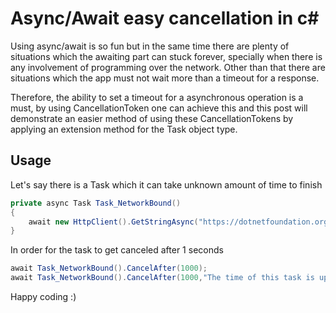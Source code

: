 # Async/Await easy cancellation in c#

Using async/await is so fun but in the same time there are plenty of situations which the awaiting part can stuck forever, specially when there is any involvement of programming over the network. Other than that there are situations which the app must not wait more than a timeout for a response. 

Therefore, the ability to set a timeout for a asynchronous operation is a must, by using CancellationToken one can achieve this and this post will demonstrate an easier method of using these CancellationTokens by applying an extension method for the Task object type.
 
## Usage
Let's say there is a Task which it can take unknown amount of time to finish  

```c#
private async Task Task_NetworkBound()
{
    await new HttpClient().GetStringAsync("https://dotnetfoundation.org");
}
```
In order for the task to get canceled after 1 seconds 

```c#
await Task_NetworkBound().CancelAfter(1000);
await Task_NetworkBound().CancelAfter(1000,"The time of this task is up");
``` 

Happy coding :)
